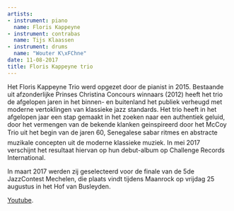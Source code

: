 ```yaml
---
artists:
- instrument: piano
  name: Floris Kappeyne
- instrument: contrabas
  name: Tijs Klaassen
- instrument: drums
  name: "Wouter K\xFChne"
date: 11-08-2017
title: Floris Kappeyne trio
---
```

Het Floris Kappeyne Trio werd opgezet door de pianist in 2015. Bestaande uit afzonderlijke Prinses Christina Concours 
winnaars (2012) heeft het trio de afgelopen jaren in het binnen- en buitenland het publiek verheugd met moderne 
vertoklingen van klassieke jazz standards. Het trio heeft in het afgelopen jaar een stap gemaakt in het zoeken naar 
een authentiek geluid, door het vermengen van de bekende klanken geinspireerd door het McCoy Trio uit het begin van 
de jaren 60, Senegalese sabar ritmes en abstracte muzikale concepten uit de moderne klassieke muziek. In mei 2017 
verschijnt het resultaat hiervan op hun debut-album op Challenge Records International. 

In maart 2017 werden zij geselecteerd voor de finale van de 5de JazzContest Mechelen, die plaats vindt tijdens
Maanrock op vrijdag 25 augustus in het Hof van Busleyden.

[Youtube](https://www.youtube.com/watch?v=jyY47q6qu1E).